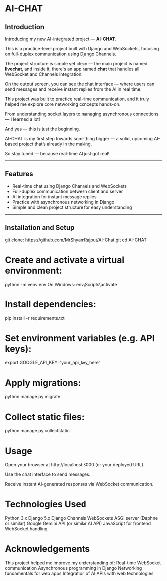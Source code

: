 # AI-CHAT

## Introduction

Introducing my new AI-integrated project — **AI-CHAT**.

This is a practice-level project built with Django and WebSockets, focusing on full-duplex communication using Django Channels.

The project structure is simple yet clean — the main project is named **livechat**, and inside it, there's an app named **chat** that handles all WebSocket and Channels integration.

On the output screen, you can see the chat interface — where users can send messages and receive instant replies from the AI in real time.

This project was built to practice real-time communication, and it truly helped me explore core networking concepts hands-on.

From understanding socket layers to managing asynchronous connections — I learned a lot!

And yes — this is just the beginning.

AI-CHAT is my first step towards something bigger — a solid, upcoming AI-based project that’s already in the making.

So stay tuned — because real-time AI just got real!

---

## Features

- Real-time chat using Django Channels and WebSockets
- Full-duplex communication between client and server
- AI integration for instant message replies
- Practice with asynchronous networking in Django
- Simple and clean project structure for easy understanding

---

## Installation and Setup
 git clone: https://github.com/MrShyamRajput/AI-Chat.git
   cd AI-CHAT

# Create and activate a virtual environment:
python -m venv env
On Windows: env\Scripts\activate

# Install dependencies:
pip install -r requirements.txt

# Set environment variables (e.g. API keys):
export GOOGLE_API_KEY='your_api_key_here'

# Apply migrations:
python manage.py migrate

# Collect static files:
python manage.py collectstatic

# Usage
Open your browser at http://localhost:8000 (or your deployed URL).

Use the chat interface to send messages.

Receive instant AI-generated responses via WebSocket communication.

# Technologies Used
Python 3.x
Django 5.x
Django Channels
WebSockets
ASGI server (Daphne or similar)
Google Gemini API (or similar AI API)
JavaScript for frontend WebSocket handling

# Acknowledgements
This project helped me improve my understanding of:
Real-time WebSocket communication
Asynchronous programming in Django
Networking fundamentals for web apps
Integration of AI APIs with web technologies

